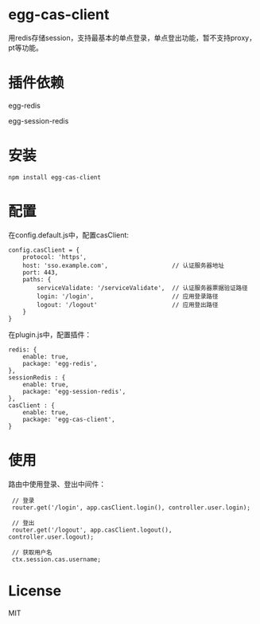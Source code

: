 # egg-cas-client  
  
  
用redis存储session，支持最基本的单点登录，单点登出功能，暂不支持proxy，pt等功能。  

# 插件依赖  
  
  
egg-redis  
  
  
egg-session-redis  
  
# 安装  
  
  ```
  npm install egg-cas-client  
  ```
    
# 配置  
  
  在config.default.js中，配置casClient:  
    
    
    config.casClient = {
        protocol: 'https',
        host: 'sso.example.com',                  // 认证服务器地址
        port: 443,
        paths: {
            serviceValidate: '/serviceValidate',  // 认证服务器票据验证路径
            login: '/login',                      // 应用登录路径
            logout: '/logout'                     // 应用登出路径
        }
    }
      
   在plugin.js中，配置插件：  
     
    redis: {
        enable: true,
        package: 'egg-redis',
    },
    sessionRedis : {
        enable: true,
        package: 'egg-session-redis',
    },
    casClient : {
        enable: true,
        package: 'egg-cas-client',
    }  
        
        
 # 使用  
   
   路由中使用登录、登出中间件：  
       
     // 登录  
     router.get('/login', app.casClient.login(), controller.user.login);  
     
     // 登出  
     router.get('/logout', app.casClient.logout(), controller.user.logout);
     
     // 获取用户名
     ctx.session.cas.username;
     
 # License  
   MIT
